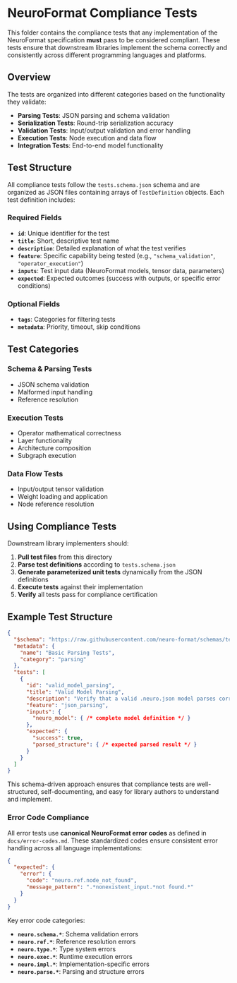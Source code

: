# NeuroFormat Compliance Tests

This folder contains the compliance tests that any implementation of the NeuroFormat specification **must** pass to be considered compliant. These tests ensure that downstream libraries implement the schema correctly and consistently across different programming languages and platforms.

## Overview

The tests are organized into different categories based on the functionality they validate:

- **Parsing Tests**: JSON parsing and schema validation
- **Serialization Tests**: Round-trip serialization accuracy  
- **Validation Tests**: Input/output validation and error handling
- **Execution Tests**: Node execution and data flow
- **Integration Tests**: End-to-end model functionality

## Test Structure

All compliance tests follow the `tests.schema.json` schema and are organized as JSON files containing arrays of `TestDefinition` objects. Each test definition includes:

### Required Fields

- **`id`**: Unique identifier for the test
- **`title`**: Short, descriptive test name
- **`description`**: Detailed explanation of what the test verifies
- **`feature`**: Specific capability being tested (e.g., `"schema_validation"`, `"operator_execution"`)
- **`inputs`**: Test input data (NeuroFormat models, tensor data, parameters)
- **`expected`**: Expected outcomes (success with outputs, or specific error conditions)

### Optional Fields

- **`tags`**: Categories for filtering tests
- **`metadata`**: Priority, timeout, skip conditions

## Test Categories

### Schema & Parsing Tests

- JSON schema validation
- Malformed input handling
- Reference resolution

### Execution Tests

- Operator mathematical correctness
- Layer functionality
- Architecture composition
- Subgraph execution

### Data Flow Tests

- Input/output tensor validation
- Weight loading and application
- Node reference resolution

## Using Compliance Tests

Downstream library implementers should:

1. **Pull test files** from this directory
2. **Parse test definitions** according to `tests.schema.json`
3. **Generate parameterized unit tests** dynamically from the JSON definitions
4. **Execute tests** against their implementation
5. **Verify** all tests pass for compliance certification

## Example Test Structure

```json
{
  "$schema": "https://raw.githubusercontent.com/neuro-format/schemas/tests-schema-2025-1.json",
  "metadata": {
    "name": "Basic Parsing Tests",
    "category": "parsing"
  },
  "tests": [
    {
      "id": "valid_model_parsing",
      "title": "Valid Model Parsing",
      "description": "Verify that a valid .neuro.json model parses correctly",
      "feature": "json_parsing",
      "inputs": {
        "neuro_model": { /* complete model definition */ }
      },
      "expected": {
        "success": true,
        "parsed_structure": { /* expected parsed result */ }
      }
    }
  ]
}
```

This schema-driven approach ensures that compliance tests are well-structured, self-documenting, and easy for library authors to understand and implement.

### Error Code Compliance

All error tests use **canonical NeuroFormat error codes** as defined in `docs/error-codes.md`. These standardized codes ensure consistent error handling across all language implementations:

```json
{
  "expected": {
    "error": {
      "code": "neuro.ref.node_not_found",
      "message_pattern": ".*nonexistent_input.*not found.*"
    }
  }
}
```

Key error code categories:

- **`neuro.schema.*`**: Schema validation errors
- **`neuro.ref.*`**: Reference resolution errors  
- **`neuro.type.*`**: Type system errors
- **`neuro.exec.*`**: Runtime execution errors
- **`neuro.impl.*`**: Implementation-specific errors
- **`neuro.parse.*`**: Parsing and structure errors
